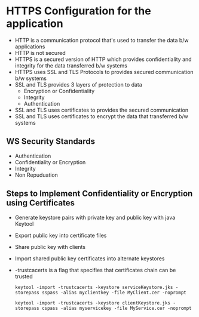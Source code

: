#	HTTPS Configuration for the application

-	HTTP is a communication protocol that's used to transfer the data b/w applications
-	HTTP is not secured
-	HTTPS is a secured version of HTTP which provides confidentiality and integrity for the data transferred b/w systems
-	HTTPS uses SSL and TLS Protocols to provides secured communication b/w systems
-	SSL and TLS provides 3 layers of protection to data
	-	Encryption or Confidentiality
	-	Integrity
	-	Authentication
-	SSL and TLS uses certificates to provides the secured communication 
-	SSL and TLS uses certificates to encrypt the data that transferred b/w systems

## WS Security Standards

-	Authentication
-	Confidentiality or Encryption
-	Integrity
-	Non Repuduation


##	Steps to Implement Confidentiality or Encryption using Certificates

-	Generate keystore pairs with private key and public key with java Keytool
-	Export public key into certificate files
-	Share public key with clients
-	Import shared public key certificates into alternate keystores
-	-trustcacerts is a flag that specifies that certificates chain can be trusted


		keytool -import -trustcacerts -keystore serviceKeystore.jks -storepass sspass -alias myclientkey -file MyClient.cer -noprompt

		keytool -import -trustcacerts -keystore clientKeystore.jks -storepass cspass -alias myservicekey -file MyService.cer -noprompt